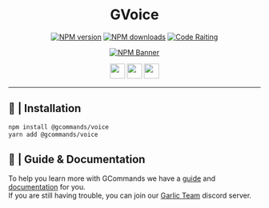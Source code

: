 <div align="center">
    <h1><b>GVoice</b></h1>
  <p>
    <a href="https://www.npmjs.com/package/gcommands"><img src="https://img.shields.io/npm/v/@gcommands/voice?maxAge=3600" alt="NPM version" /></a>
    <a href="https://www.npmjs.com/package/gcommands"><img src="https://img.shields.io/npm/dt/@gcommands/voice?maxAge=3600" alt="NPM downloads" /></a>
    <a href="https://www.codefactor.io/repository/github/garlic-team/gvoice/overview/main"><img src="https://www.codefactor.io/repository/github/garlic-team/gvoice/badge/main" alt="Code Raiting" /></a>
  </p>
  <p>
    <a href="https://www.npmjs.com/package/@gcommands/voice"><img src="https://nodei.co/npm/@gcommands/voice.png?downloads=true&stars=true" alt="NPM Banner"></a>
  </p>
  <p>
    <a href="https://ko-fi.com/H2H05FNRL"><img src="https://garlic-team.github.io/GarMod/sources/support-ko-fi.svg" height="30" /></a>
    <a href="https://github.com/Garlic-Team/GVoice"><img src="https://garlic-team.github.io/GarMod/sources/open-source.svg" height="30" /></a>
    <img src="https://forthebadge.com/images/badges/made-with-javascript.svg" height="30" />
  </p>
</div>

---

## 📂 | Installation

```sh
npm install @gcommands/voice
yarn add @gcommands/voice
```

## 🐢 | Guide & Documentation
To help you learn more with GCommands we have a [guide](https://gcommands.js.org/guide/voice) and [documentation](https://gcommands.js.org/docs/) for you.  
If you are still having trouble, you can join our [Garlic Team](https://discord.gg/AjKJSBbGm2) discord server.